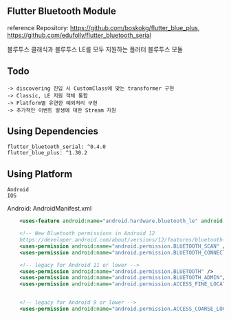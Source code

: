 ## Flutter Bluetooth Module

reference Repository: https://github.com/boskokg/flutter_blue_plus, https://github.com/edufolly/flutter_bluetooth_serial

블루투스 클래식과 블루투스 LE를 모두 지원하는 플러터 블루투스 모듈

## Todo
    -> discovering 진입 시 CustomClass에 맞는 transformer 구현
    -> Classic, LE 지원 객체 통합
    -> Platform별 유연한 예외처리 구현
    -> 추가적인 이벤트 발생에 대한 Stream 지원


## Using Dependencies
    flutter_bluetooth_serial: ^0.4.0
    flutter_blue_plus: ^1.30.2

## Using Platform
    Android
    IOS

Android: AndroidManifest.xml
```xml
    <uses-feature android:name="android.hardware.bluetooth_le" android:required="true" />

    <!-- New Bluetooth permissions in Android 12
    https://developer.android.com/about/versions/12/features/bluetooth-permissions -->
    <uses-permission android:name="android.permission.BLUETOOTH_SCAN" />
    <uses-permission android:name="android.permission.BLUETOOTH_CONNECT" />

    <!-- legacy for Android 11 or lower -->
    <uses-permission android:name="android.permission.BLUETOOTH" />
    <uses-permission android:name="android.permission.BLUETOOTH_ADMIN"/>
    <uses-permission android:name="android.permission.ACCESS_FINE_LOCATION"/>


    <!-- legacy for Android 9 or lower -->
    <uses-permission android:name="android.permission.ACCESS_COARSE_LOCATION"/>
```